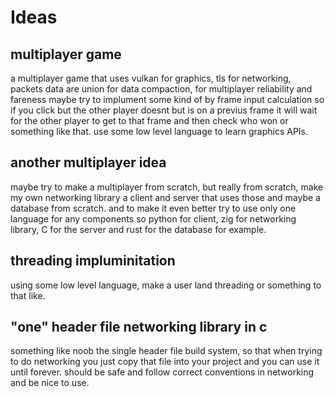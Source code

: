 # Ideas

## multiplayer game
a multiplayer game that uses vulkan for graphics, tls for networking, packets data are union for data compaction, for multiplayer reliability and fareness maybe try to implument some kind of by frame input calculation so if you click but the other player doesnt but is on a previus frame it will wait for the other player to get to that frame and then check who won or something like that.
use some low level language to learn graphics APIs.

## another multiplayer idea
maybe try to make a multiplayer from scratch, but really from scratch, make my own networking library a client and server that uses those and maybe a database from scratch.
and to make it even better try to use only one language for any components so python for client, zig for networking library, C for the server and rust for the database for example.

## threading impluminitation
using some low level language, make a user land threading or something to that like.

## "one" header file networking library in c
something like noob the single header file build system, so that when trying to do networking you just copy that file into your project and you can use it until forever.
should be safe and follow correct conventions in networking and be nice to use.
